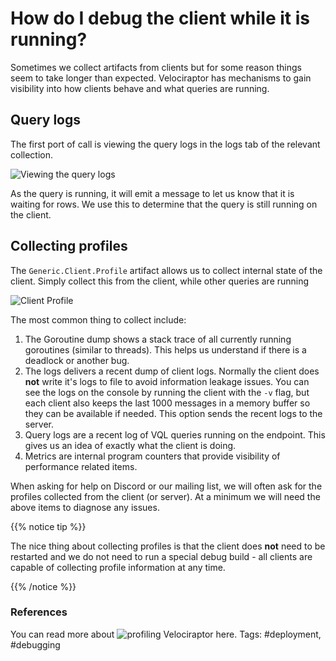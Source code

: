 # How do I debug the client while it is running?

Sometimes we collect artifacts from clients but for some reason things seem to take longer than expected. Velociraptor has mechanisms to gain visibility into how clients behave and what queries are running.

## Query logs

The first port of call is viewing the query logs in the logs tab of the relevant collection.

![Viewing the query logs](https://user-images.githubusercontent.com/3856546/159195874-ec6c8322-cb70-4254-861a-95888db94201.png)

As the query is running, it will emit a message to let us know that it is waiting for rows. We use this to determine that the query is still running on the client.

## Collecting profiles

The `Generic.Client.Profile` artifact allows us to collect internal state of the client. Simply collect this from the client, while other queries are running

![Client Profile](https://user-images.githubusercontent.com/3856546/159196011-28808471-4111-42ba-bfd3-819381bdf596.png)

The most common thing to collect include:

1. The Goroutine dump shows a stack trace of all currently running goroutines (similar to threads). This helps us understand if there is a deadlock or another bug.
2. The logs delivers a recent dump of client logs. Normally the client does **not** write it's logs to file to avoid information leakage issues. You can see the logs on the console by running the client with the `-v` flag, but each client also keeps the last 1000 messages in a memory buffer so they can be available if needed. This option sends the recent logs to the server.
3. Query logs are a recent log of VQL queries running on the endpoint. This gives us an idea of exactly what the client is doing.
4. Metrics are internal program counters that provide visibility of performance related items.

When asking for help on Discord or our mailing list, we will often ask for the profiles collected from the client (or server). At a minimum we will need the above items to diagnose any issues.

{{% notice tip %}}

The nice thing about collecting profiles is that the client does **not** need to be restarted and we do not need to run a special debug build - all clients are capable of collecting profile information at any time.

{{% /notice %}}

### References

You can read more about ![profiling Velociraptor here](https://docs.velociraptor.app/blog/2020/2020-08-16-profiling-the-beast-58913437fd16/).
Tags: #deployment, #debugging
